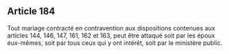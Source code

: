 Article 184
----
Tout mariage contracté en contravention aux dispositions contenues aux articles
144, 146, 147, 161, 162 et 163, peut être attaqué soit par les époux eux-mêmes,
soit par tous ceux qui y ont intérêt, soit par le ministère public.
